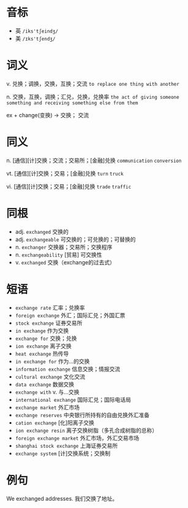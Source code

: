 # 音标

- 英 `/iks'tʃeindʒ/`
- 美 `/ɪks'tʃendʒ/`

# 词义

v. 兑换；调换，交换，互换；交流
`to replace one thing with another`

n. 交换，互换，调换；汇兑，兑换，兑换率
`the act of giving someone something and receiving something else from them`



ex + change(变换) → 交换； 交流

# 同义

n. [通信][计]交换；交流；交易所；[金融]兑换
`communication` `conversion`

vt. [通信][计]交换；交易；[金融]兑换
`turn` `truck`

vi. [通信][计]交换；交易；[金融]兑换
`trade` `traffic`

# 同根

- adj. `exchanged` 交换的
- adj. `exchangeable` 可交换的；可兑换的；可替换的
- n. `exchanger` 交换器；交易所；交换程序
- n. `exchangeability` [贸易] 可交换性
- v. `exchanged` 交换（exchange的过去式）

# 短语

- `exchange rate` 汇率；兑换率
- `foreign exchange` 外汇；国际汇兑；外国汇票
- `stock exchange` 证券交易所
- `in exchange` 作为交换
- `exchange for` 交换；兑换
- `ion exchange` 离子交换
- `heat exchange` 热传导
- `in exchange for` 作为…的交换
- `information exchange` 信息交换；情报交流
- `cultural exchange` 文化交流
- `data exchange` 数据交换
- `exchange with` v. 与…交换
- `international exchange` 国际汇兑；国际电话局
- `exchange market` 外汇市场
- `exchange reserves` 中央银行所持有的自由兑换外汇准备
- `cation exchange` [化]阳离子交换
- `ion exchange resin` 离子交换树脂（多孔合成树脂的总称）
- `foreign exchange market` 外汇市场，外汇交易市场
- `shanghai stock exchange` 上海证券交易所
- `exchange system` [计]交换系统；交换制

# 例句

We exchanged addresses.
我们交换了地址。


